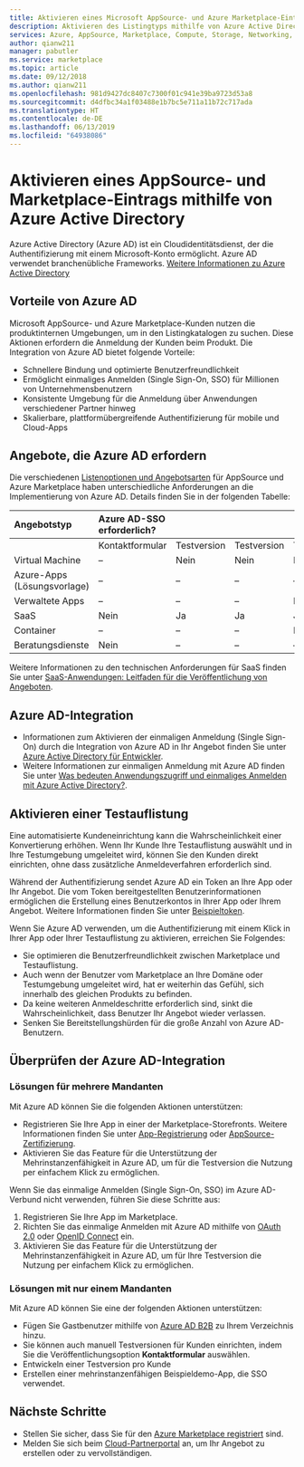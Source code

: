 ```yaml
---
title: Aktivieren eines Microsoft AppSource- und Azure Marketplace-Eintrags mithilfe von Azure Active Directory | Azure
description: Aktivieren des Listingtyps mithilfe von Azure Active Directory im Azure Marketplace und in AppSource für Herausgeber von Apps und Diensten.
services: Azure, AppSource, Marketplace, Compute, Storage, Networking, Blockchain, Security
author: qianw211
manager: pabutler
ms.service: marketplace
ms.topic: article
ms.date: 09/12/2018
ms.author: qianw211
ms.openlocfilehash: 981d9427dc8407c7300f01c941e39ba9723d53a8
ms.sourcegitcommit: d4dfbc34a1f03488e1b7bc5e711a11b72c717ada
ms.translationtype: HT
ms.contentlocale: de-DE
ms.lasthandoff: 06/13/2019
ms.locfileid: "64938086"
---
```

# <a name="enable-an-appsource-and-marketplace-listing-by-using-azure-active-directory"></a>Aktivieren eines AppSource- und Marketplace-Eintrags mithilfe von Azure Active Directory

 Azure Active Directory (Azure AD) ist ein Cloudidentitätsdienst, der die Authentifizierung mit einem Microsoft-Konto ermöglicht. Azure AD verwendet branchenübliche Frameworks. [Weitere Informationen zu Azure Active Directory](https://azure.microsoft.com/services/active-directory)

## <a name="azure-ad-benefits"></a>Vorteile von Azure AD

Microsoft AppSource- und Azure Marketplace-Kunden nutzen die produktinternen Umgebungen, um in den Listingkatalogen zu suchen. Diese Aktionen erfordern die Anmeldung der Kunden beim Produkt. Die Integration von Azure AD bietet folgende Vorteile:

- Schnellere Bindung und optimierte Benutzerfreundlichkeit
- Ermöglicht einmaliges Anmelden (Single Sign-On, SSO) für Millionen von Unternehmensbenutzern
- Konsistente Umgebung für die Anmeldung über Anwendungen verschiedener Partner hinweg
- Skalierbare, plattformübergreifende Authentifizierung für mobile und Cloud-Apps

## <a name="offers-that-require-azure-ad"></a>Angebote, die Azure AD erfordern

Die verschiedenen [Listenoptionen und Angebotsarten](https://docs.microsoft.com/azure/marketplace/determine-your-listing-type) für AppSource und Azure Marketplace haben unterschiedliche Anforderungen an die Implementierung von Azure AD. Details finden Sie in der folgenden Tabelle:

| **Angebotstyp**    | **Azure AD-SSO erforderlich?**  |  |   |  |
| :------------------- | :-------------------|:-------------------|:-------------------|:-------------------|
|  | Kontaktformular | Testversion | Testversion | Transaktion |
| Virtual Machine | – | Nein | Nein | Nein |
| Azure-Apps (Lösungsvorlage)  | – | – | – | – |
| Verwaltete Apps  | – | – | – | Nein |
| SaaS  | Nein | Ja | Ja | Ja |
| Container  | – | – | – | Nein |
| Beratungsdienste  | Nein | – | – | – |

Weitere Informationen zu den technischen Anforderungen für SaaS finden Sie unter [SaaS-Anwendungen: Leitfaden für die Veröffentlichung von Angeboten](https://docs.microsoft.com/azure/marketplace/marketplace-saas-applications-technical-publishing-guide).

## <a name="azure-ad-integration"></a>Azure AD-Integration

- Informationen zum Aktivieren der einmaligen Anmeldung (Single Sign-On) durch die Integration von Azure AD in Ihr Angebot finden Sie unter [Azure Active Directory für Entwickler]( https://aka.ms/aaddev).
- Weitere Informationen zur einmaligen Anmeldung mit Azure AD finden Sie unter [Was bedeuten Anwendungszugriff und einmaliges Anmelden mit Azure Active Directory?](https://docs.microsoft.com/azure/active-directory/manage-apps/what-is-single-sign-on).

## <a name="enable-a-trial-listing"></a>Aktivieren einer Testauflistung

Eine automatisierte Kundeneinrichtung kann die Wahrscheinlichkeit einer Konvertierung erhöhen. Wenn Ihr Kunde Ihre Testauflistung auswählt und in Ihre Testumgebung umgeleitet wird, können Sie den Kunden direkt einrichten, ohne dass zusätzliche Anmeldeverfahren erforderlich sind.

Während der Authentifizierung sendet Azure AD ein Token an Ihre App oder Ihr Angebot. Die vom Token bereitgestellten Benutzerinformationen ermöglichen die Erstellung eines Benutzerkontos in Ihrer App oder Ihrem Angebot. Weitere Informationen finden Sie unter [Beispieltoken](https://docs.microsoft.com/azure/active-directory/develop/active-directory-token-and-claims).

Wenn Sie Azure AD verwenden, um die Authentifizierung mit einem Klick in Ihrer App oder Ihrer Testauflistung zu aktivieren, erreichen Sie Folgendes:

- Sie optimieren die Benutzerfreundlichkeit zwischen Marketplace und Testauflistung.
- Auch wenn der Benutzer vom Marketplace an Ihre Domäne oder Testumgebung umgeleitet wird, hat er weiterhin das Gefühl, sich innerhalb des gleichen Produkts zu befinden.
- Da keine weiteren Anmeldeschritte erforderlich sind, sinkt die Wahrscheinlichkeit, dass Benutzer Ihr Angebot wieder verlassen.
- Senken Sie Bereitstellungshürden für die große Anzahl von Azure AD-Benutzern.

## <a name="verify-azure-ad-integration"></a>Überprüfen der Azure AD-Integration

### <a name="multitenant-solutions"></a>Lösungen für mehrere Mandanten

Mit Azure AD können Sie die folgenden Aktionen unterstützen:

- Registrieren Sie Ihre App in einer der Marketplace-Storefronts. Weitere Informationen finden Sie unter [App-Registrierung](https://docs.microsoft.com/azure/active-directory/develop/active-directory-integrating-applications) oder [AppSource-Zertifizierung](https://docs.microsoft.com/azure/active-directory/develop/active-directory-devhowto-appsource-certified).
- Aktivieren Sie das Feature für die Unterstützung der Mehrinstanzenfähigkeit in Azure AD, um für die Testversion die Nutzung per einfachem Klick zu ermöglichen.

Wenn Sie das einmalige Anmelden (Single Sign-On, SSO) im Azure AD-Verbund nicht verwenden, führen Sie diese Schritte aus:

1. Registrieren Sie Ihre App im Marketplace.
1. Richten Sie das einmalige Anmelden mit Azure AD mithilfe von [OAuth 2.0](https://docs.microsoft.com/azure/active-directory/develop/active-directory-protocols-oauth-code) oder [OpenID Connect](https://docs.microsoft.com/azure/active-directory/develop/active-directory-protocols-openid-connect-code) ein.
1. Aktivieren Sie das Feature für die Unterstützung der Mehrinstanzenfähigkeit in Azure AD, um für Ihre Testversion die Nutzung per einfachem Klick zu ermöglichen.

### <a name="single-tenant-solutions"></a>Lösungen mit nur einem Mandanten

Mit Azure AD können Sie eine der folgenden Aktionen unterstützen:

- Fügen Sie Gastbenutzer mithilfe von [Azure AD B2B](https://docs.microsoft.com/azure/active-directory/active-directory-b2b-what-is-azure-ad-b2b) zu Ihrem Verzeichnis hinzu.
- Sie können auch manuell Testversionen für Kunden einrichten, indem Sie die Veröffentlichungsoption **Kontaktformular** auswählen.
- Entwickeln einer Testversion pro Kunde
- Erstellen einer mehrinstanzenfähigen Beispieldemo-App, die SSO verwendet.

## <a name="next-steps"></a>Nächste Schritte

- Stellen Sie sicher, dass Sie für den [Azure Marketplace registriert](https://azuremarketplace.microsoft.com/sell) sind.
- Melden Sie sich beim [Cloud-Partnerportal](https://cloudpartner.azure.com/) an, um Ihr Angebot zu erstellen oder zu vervollständigen.
